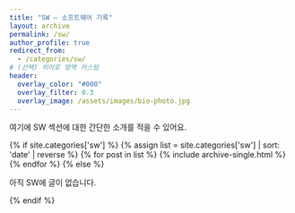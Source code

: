 ```yaml
---
title: "SW — 소프트웨어 기록"
layout: archive
permalink: /sw/
author_profile: true
redirect_from:
  - /categories/sw/
# (선택) 히어로 영역 커스텀
header:
  overlay_color: "#000"
  overlay_filter: 0.3
  overlay_image: /assets/images/bio-photo.jpg
---
```


여기에 SW 섹션에 대한 간단한 소개를 적을 수 있어요.

{% if site.categories['sw'] %}
  {% assign list = site.categories['sw'] | sort: 'date' | reverse %}
  {% for post in list %}
    {% include archive-single.html %}
  {% endfor %}
{% else %}
  <p>아직 SW에 글이 없습니다.</p>
{% endif %}


